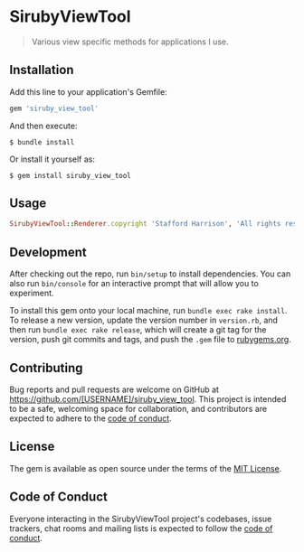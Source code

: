 # SirubyViewTool

> Various view specific methods for applications I use.

## Installation

Add this line to your application's Gemfile:

```ruby
gem 'siruby_view_tool'
```

And then execute:

    $ bundle install

Or install it yourself as:

    $ gem install siruby_view_tool

## Usage

```ruby
SirubyViewTool::Renderer.copyright 'Stafford Harrison', 'All rights reserved'
```

## Development

After checking out the repo, run `bin/setup` to install dependencies. You can also run `bin/console` for an interactive prompt that will allow you to experiment.

To install this gem onto your local machine, run `bundle exec rake install`. To release a new version, update the version number in `version.rb`, and then run `bundle exec rake release`, which will create a git tag for the version, push git commits and tags, and push the `.gem` file to [rubygems.org](https://rubygems.org).

## Contributing

Bug reports and pull requests are welcome on GitHub at https://github.com/[USERNAME]/siruby_view_tool. This project is intended to be a safe, welcoming space for collaboration, and contributors are expected to adhere to the [code of conduct](https://github.com/[USERNAME]/siruby_view_tool/blob/master/CODE_OF_CONDUCT.md).


## License

The gem is available as open source under the terms of the [MIT License](https://opensource.org/licenses/MIT).

## Code of Conduct

Everyone interacting in the SirubyViewTool project's codebases, issue trackers, chat rooms and mailing lists is expected to follow the [code of conduct](https://github.com/[USERNAME]/siruby_view_tool/blob/master/CODE_OF_CONDUCT.md).
